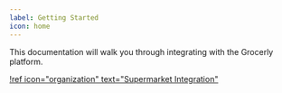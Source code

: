 ```yaml
---
label: Getting Started
icon: home
---
```


This documentation will walk you through integrating with the Grocerly platform.

[!ref icon="organization" text="Supermarket Integration"](/supermarket_integration/authorization.md)
